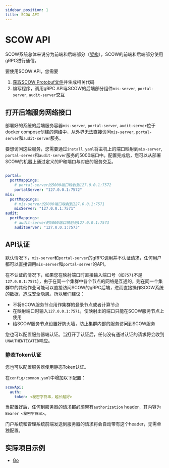 ```yaml
---
sidebar_position: 1
title: SCOW API
---
```


# SCOW API

SCOW系统总体来说分为前端和后端部分（[架构](../../../deploy/architecture/index.md)），SCOW的前端和后端部分使用gRPC进行通信。

要使用SCOW API，您需要

1. [获取SCOW Protobuf文件](../proto.md)并生成相关代码
2. 编写程序，调用gRPC API与SCOW的后端部分组件`mis-server`, `portal-server`, `audit-server`交互

## 打开后端服务网络接口

部署好的系统的后端服务容器`mis-server`, `portal-server`, `audit-server`位于docker compose创建的网络中，从外界无法直接访问`mis-server`, `portal-server`和`audit-server`服务。

要想访问这些服务，您需要通过`install.yaml`将主机上的端口映射到`mis-server`, `portal-server`和`audit-server`服务的5000端口中。配置完成后，您可以从部署SCOW的机器上通过定义的IP和端口与对应的服务交互。

```yaml title=install.yaml

portal:
  portMappings:
    # portal-server的5000端口映射到127.0.0.1:7572
    portalServer: "127.0.0.1:7572"
mis:
  portMappings:
    # mis-server的5000端口映射到127.0.0.1:7571
    misServer: "127.0.0.1:7571"
audit:
  portMappings:
    # audit-server的5000端口映射到127.0.0.1:7573
    auditServer: "127.0.0.1:7573"
```

## API认证

默认情况下，`mis-server`和`portal-server`的gRPC调用并不认证请求，任何用户都可以直接调用`mis-server`和`portal-server`的API。

在不认证的情况下，如果您在映射端口时直接输入端口号（如`7571`不是`127.0.0.1:7571`），由于在同一个集群中各个节点的网络是互通的，则在同一个集群中的其他作业可能可以直接访问SCOW的gRPC后端，进而直接操作SCOW系统的数据，造成安全隐患。所以我们建议：

- 不将SCOW服务节点用作集群的登录节点或者计算节点
- 在映射端口时输入`127.0.0.1:7571`，使映射出的端口只能在SCOW服务节点上使用
- 给SCOW服务节点设置好防火墙，防止集群内部的服务访问到SCOW服务

您也可以配置服务器端认证。当打开了认证后，任何没有通过认证的请求将会收到`UNAUTHENTICATED`响应。

### 静态Token认证

您也可以配置服务器使用静态Token认证。

在`config/common.yaml`中增加以下配置：

```yaml title="config/common.yaml"
scowApi:
  auth:
    token: <秘密字符串，越长越好>
```

当配置好后，任何到服务器的请求都必须带有`authorization` header，其内容为`Bearer <秘密字符串>`。

门户系统和管理系统前端发送到服务器的请求将会自动带有这个header，无需单独配置。

## 实际项目示例

- [Go](../examples/go.md#使用scow-api)

